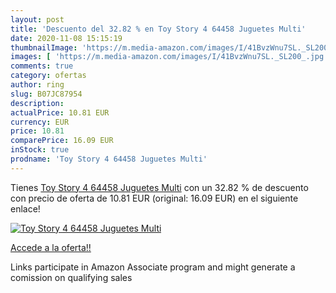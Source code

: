 ```yaml
---
layout: post
title: 'Descuento del 32.82 % en Toy Story 4 64458 Juguetes Multi'
date: 2020-11-08 15:15:19
thumbnailImage: 'https://m.media-amazon.com/images/I/41BvzWnu7SL._SL200_.jpg'
images: [ 'https://m.media-amazon.com/images/I/41BvzWnu7SL._SL200_.jpg' ]
comments: true
category: ofertas
author: ring
slug: B07JC87954
description:
actualPrice: 10.81 EUR
currency: EUR
price: 10.81
comparePrice: 16.09 EUR
inStock: true
prodname: 'Toy Story 4 64458 Juguetes Multi'
---
```


Tienes [Toy Story 4 64458 Juguetes Multi](https://www.amazon.es/dp/B07JC87954/?tag=tolees-21) con un 32.82 % de descuento con precio de oferta de 10.81 EUR (original: 16.09 EUR) en el siguiente enlace!

[![Toy Story 4 64458 Juguetes Multi](https://m.media-amazon.com/images/I/41BvzWnu7SL._SL200_.jpg)](https://www.amazon.es/dp/B07JC87954/?tag=tolees-21)

[Accede a la oferta!!](https://www.amazon.es/dp/B07JC87954/?tag=tolees-21)

Links participate in Amazon Associate program and might generate a comission on qualifying sales


